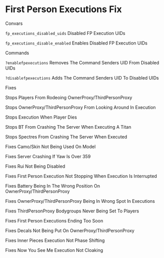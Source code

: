 # First Person Executions Fix

Convars

`fp_executions_disabled_uids` Disabled FP Execution UIDs

`fp_executions_disable_enabled` Enables Disabled FP Execution UIDs

Commands

`?enablefpexecutions` Removes The Command Senders UID From Disabled UIDs

`?disablefpexecutions` Adds The Command Senders UID To Disabled UIDs

Fixes

Stops Players From Rodeoing OwnerProxy/ThirdPersonProxy

Stops OwnerProxy/ThirdPersonProxy From Looking Around In Execution

Stops Execution When Player Dies

Stops BT From Crashing The Server When Executing A Titan 

Stops Spectres From Crashing The Server When Executed 

Fixes Camo/Skin Not Being Used On Model

Fixes Server Crashing If Yaw Is Over 359

Fixes Rui Not Being Disabled

Fixes First Person Execution Not Stopping When Execution Is Interrupted

Fixes Battery Being In The Wrong Position On OwnerProxy/ThirdPersonProxy

Fixes OwnerProxy/ThirdPersonProxy Being In Wrong Spot In Executions

Fixes ThirdPersonProxy Bodygroups Never Being Set To Players

Fixes First Person Executions Ending Too Soon

Fixes Decals Not Being Put On OwnerProxy/ThirdPersonProxy

Fixes Inner Pieces Execution Not Phase Shifting

Fixes Now You See Me Execution Not Cloaking
